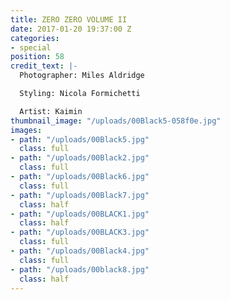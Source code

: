 ```yaml
---
title: ZERO ZERO VOLUME II
date: 2017-01-20 19:37:00 Z
categories:
- special
position: 58
credit_text: |-
  Photographer: Miles Aldridge

  Styling: Nicola Formichetti

  Artist: Kaimin
thumbnail_image: "/uploads/00Black5-058f0e.jpg"
images:
- path: "/uploads/00Black5.jpg"
  class: full
- path: "/uploads/00Black2.jpg"
  class: full
- path: "/uploads/00Black6.jpg"
  class: full
- path: "/uploads/00Black7.jpg"
  class: half
- path: "/uploads/00BLACK1.jpg"
  class: half
- path: "/uploads/00BLACK3.jpg"
  class: full
- path: "/uploads/00Black4.jpg"
  class: full
- path: "/uploads/00black8.jpg"
  class: half
---
```


